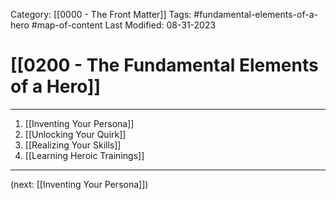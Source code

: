 Category: [[0000 - The Front Matter]]
Tags: #fundamental-elements-of-a-hero #map-of-content 
Last Modified: 08-31-2023

# [[0200 - The Fundamental Elements of a Hero]]

****

1. [[Inventing Your Persona]]
2. [[Unlocking Your Quirk]]
3. [[Realizing Your Skills]]
4. [[Learning Heroic Trainings]]

****

(next: [[Inventing Your Persona]])